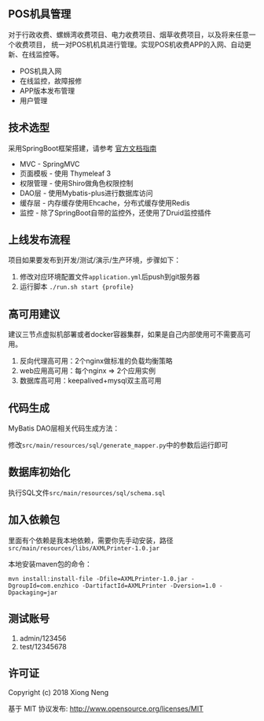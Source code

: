 ## POS机具管理
对于行政收费、螺蛳湾收费项目、电力收费项目、烟草收费项目，以及将来任意一个收费项目，
统一对POS机机具进行管理。实现POS机收费APP的入网、自动更新、在线监控等。

* POS机具入网
* 在线监控，故障报修
* APP版本发布管理
* 用户管理

## 技术选型

采用SpringBoot框架搭建，请参考 [官方文档指南](https://docs.spring.io/spring-boot/docs/current/reference/htmlsingle/)

* MVC - SpringMVC
* 页面模板 - 使用 Thymeleaf 3
* 权限管理 - 使用Shiro做角色权限控制
* DAO层 - 使用Mybatis-plus进行数据库访问
* 缓存层 - 内存缓存使用Ehcache，分布式缓存使用Redis
* 监控 - 除了SpringBoot自带的监控外，还使用了Druid监控插件

## 上线发布流程

项目如果要发布到开发/测试/演示/生产环境，步骤如下：

1. 修改对应环境配置文件`application.yml`后push到git服务器
2. 运行脚本 `./run.sh start {profile}`

## 高可用建议

建议三节点虚拟机部署或者docker容器集群，如果是自己内部使用可不需要高可用。

1. 反向代理高可用：2个nginx做标准的负载均衡策略
1. web应用高可用：每个nginx => 2个应用实例
1. 数据库高可用：keepalived+mysql双主高可用

## 代码生成

MyBatis DAO层相关代码生成方法：

修改`src/main/resources/sql/generate_mapper.py`中的参数后运行即可

## 数据库初始化

执行SQL文件`src/main/resources/sql/schema.sql`

## 加入依赖包

里面有个依赖是我本地依赖，需要你先手动安装，路径`src/main/resources/libs/AXMLPrinter-1.0.jar`

本地安装maven包的命令：

```
mvn install:install-file -Dfile=AXMLPrinter-1.0.jar -DgroupId=com.enzhico -DartifactId=AXMLPrinter -Dversion=1.0 -Dpackaging=jar
```

## 测试账号

1. admin/123456
2. test/12345678

## 许可证

Copyright (c) 2018 Xiong Neng

基于 MIT 协议发布: <http://www.opensource.org/licenses/MIT>
